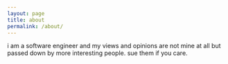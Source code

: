 ```yaml
---
layout: page
title: about
permalink: /about/
---
```


i am a software engineer and my views and opinions are not mine at all but passed down by more interesting people. sue them if you care.
